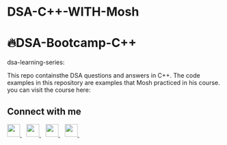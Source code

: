 # DSA-C++-WITH-Mosh
# 🔥DSA-Bootcamp-C++

dsa-learning-series:
<a href="https://github.com/Suldana/DSA-JAVA-WITH-KUNAL"></a>
<a href="https://github.com/Suldana/DSA-with-Cplasplas"></a>

This repo containsthe DSA questions and answers in C++.
The code examples in this repository are examples that Mosh practiced in his  course.
you can visit the course here:
<a href="https://codewithmosh.com/courses/enrolled/1857029"></a>


## Connect with me
  <a href="https://twitter.com/JShabiin">
    <img width="30px" src="https://www.vectorlogo.zone/logos/twitter/twitter-official.svg" />
  </a>&ensp;
  <a href="https://www.linkedin.com/in/suldana-shapiin-9b6412236/">
    <img width="30px" src="https://www.vectorlogo.zone/logos/linkedin/linkedin-icon.svg" />
  </a>&ensp;
  <a href="https://www.instagram.com/suldana.co/?hl=en">
    <img width="30px" src="https://www.vectorlogo.zone/logos/instagram/instagram-icon.svg" />
  </a>&ensp;
  <a href="https://leetcode.com/Suldana/">
    <img width="30px" src="https://www.vectorlogo.zone/logos/leetcode/leetcode-icon.svg" />
  </a>&ensp;
  
